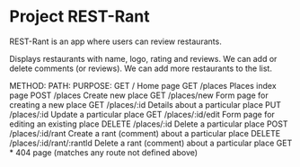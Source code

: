 # Project REST-Rant

REST-Rant is an app where users can review restaurants.

Displays restaurants with name, logo, rating and reviews.
We can add or delete comments (or reviews).
We can add more restaurants to the list.


METHOD:             PATH:                           PURPOSE:
GET                   /                             Home page
GET                 /places                         Places index page
POST                /places                         Create new place
GET                /places/new                      Form page for creating a new place
GET                /places/:id                      Details about a particular place
PUT                /places/:id                      Update a particular place
GET                /places/:id/edit                 Form page for editing an existing place
DELETE             /places/:id                      Delete a particular place
POST               /places/:id/rant                 Create a rant (comment) about a particular place
DELETE             /places/:id/rant/:rantld         Delete a rant (comment) about a particular place
GET                   *                             404 page (matches any route not defined above)